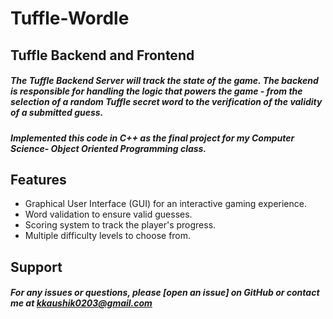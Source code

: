 # Tuffle-Wordle
## Tuffle Backend and Frontend 
##### The Tuffle Backend Server will track the state of the game. The backend is responsible for handling the logic that powers the game - from the selection of a random Tuffle secret word to the verification of the validity of a submitted guess.
##### Implemented this code in C++ as the final project for my Computer Science- Object Oriented Programming class. 

## Features

- Graphical User Interface (GUI) for an interactive gaming experience.
- Word validation to ensure valid guesses.
- Scoring system to track the player's progress.
- Multiple difficulty levels to choose from.



## Support
##### For any issues or questions, please [open an issue] on GitHub or contact me at kkaushik0203@gmail.com
